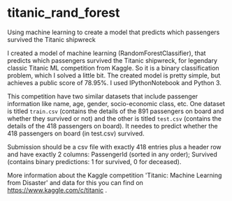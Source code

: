 # titanic_rand_forest
Using machine learning to create a model that predicts which passengers survived the Titanic shipwreck

I created a model of machine learning (RandomForestClassifier), that predicts which passengers survived the Titanic shipwreck, for legendary classic Titanic ML competition from Kaggle. So it is a binary classification problem, which I solved a little bit. The created model is pretty simple, but achieves a public score of 78.95%. I used IPythonNotebook and Python 3.

This competition have two similar datasets that include passenger information like name, age, gender, socio-economic class, etc. One dataset is titled `train.csv` (contains the details of the 891 passengers on board and whether they survived or not) and the other is titled `test.csv` (contains the details of the 418 passengers on board). It needes to predict whether the 418 passengers on board (in test.csv) survived.

Submission should be a csv file with exactly 418 entries plus a header row and have exactly 2 columns: PassengerId (sorted in any order); Survived (contains binary predictions: 1 for survived, 0 for deceased).

More information about the Kaggle competition 'Titanic: Machine Learning from Disaster' and data for this you can find on https://www.kaggle.com/c/titanic .
